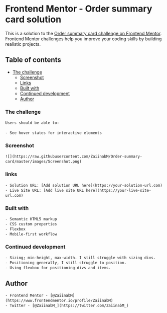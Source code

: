 # Frontend Mentor - Order summary card solution

This is a solution to the [Order summary card challenge on Frontend Mentor](https://www.frontendmentor.io/challenges/order-summary-component-QlPmajDUj). Frontend Mentor challenges help you improve your coding skills by building realistic projects. 

## Table of contents

  - [The challenge](#the-challenge)
	  - [Screenshot](#screenshot)
	  - [Links](#links)
	  - [Built with](#built-with)
	  - [Continued development](#continued-development)
	  - [Author](##Author)

### The challenge

	Users should be able to:

	- See hover states for interactive elements

### Screenshot

	![](https://raw.githubusercontent.com/ZaiinabM/Order-summary-card/master/images/Screenshot.png)

### links
	- Solution URL: [Add solution URL here](https://your-solution-url.com)
	- Live Site URL: [Add live site URL here](https://your-live-site-url.com)

### Built with

	- Semantic HTML5 markup
	- CSS custom properties
	- Flexbox
	- Mobile-first workflow

### Continued development

	- Sizing; min-height, max-width. I still struggle with sizing divs.
	- Positioning generally, I still struggle to position.
	- Using flexbox for positioning divs and items.

## Author

	- Frontend Mentor - [@ZaiinabM](https://www.frontendmentor.io/profile/ZaiinabM)
	- Twitter - [@ZaiinabM_](https://twitter.com/ZaiinabM_)

